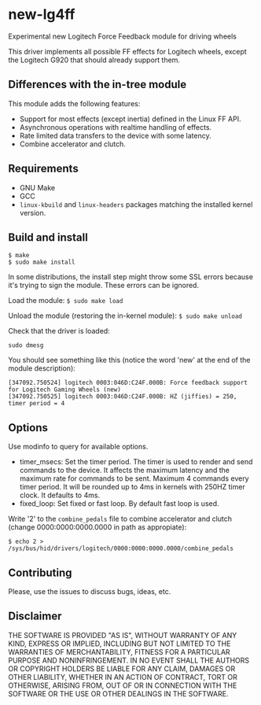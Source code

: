 # new-lg4ff

Experimental new Logitech Force Feedback module for driving wheels

This driver implements all possible FF effects for Logitech wheels, except the
Logitech G920 that should already support them.

## Differences with the in-tree module

This module adds the following features:

 - Support for most effects (except inertia) defined in the Linux FF API.
 - Asynchronous operations with realtime handling of effects.
 - Rate limited data transfers to the device with some latency.
 - Combine accelerator and clutch.

## Requirements

 - GNU Make
 - GCC
 - `linux-kbuild` and `linux-headers` packages matching the installed kernel
   version.

## Build and install

```
$ make
$ sudo make install
```

In some distributions, the install step might throw some SSL errors because
it's trying to sign the module. These errors can be ignored.

Load the module:
`$ sudo make load`

Unload the module (restoring the in-kernel module):
`$ sudo make unload`

Check that the driver is loaded:

`sudo dmesg`

You should see something like this (notice the word 'new' at the end of the
module description):

```
[347092.750524] logitech 0003:046D:C24F.000B: Force feedback support for Logitech Gaming Wheels (new)
[347092.750525] logitech 0003:046D:C24F.000B: HZ (jiffies) = 250, timer period = 4
```

## Options

Use modinfo to query for available options.

 - timer_msecs: Set the timer period. The timer is used to render and send
   commands to the device. It affects the maximum latency and the maximum rate
   for commands to be sent. Maximum 4 commands every timer period. It will be
   rounded up to 4ms in kernels with 250HZ timer clock. It defaults to 4ms.
 - fixed_loop: Set fixed or fast loop. By default fast loop is used.

Write '2' to the `combine_pedals` file to combine accelerator and clutch
(change 0000:0000:0000.0000 in path as appropiate):

`$ echo 2 > /sys/bus/hid/drivers/logitech/0000:0000:0000.0000/combine_pedals`

## Contributing

Please, use the issues to discuss bugs, ideas, etc.

## Disclaimer

THE SOFTWARE IS PROVIDED "AS IS", WITHOUT WARRANTY OF ANY KIND, EXPRESS OR
IMPLIED, INCLUDING BUT NOT LIMITED TO THE WARRANTIES OF MERCHANTABILITY,
FITNESS FOR A PARTICULAR PURPOSE AND NONINFRINGEMENT. IN NO EVENT SHALL THE
AUTHORS OR COPYRIGHT HOLDERS BE LIABLE FOR ANY CLAIM, DAMAGES OR OTHER
LIABILITY, WHETHER IN AN ACTION OF CONTRACT, TORT OR OTHERWISE, ARISING FROM,
OUT OF OR IN CONNECTION WITH THE SOFTWARE OR THE USE OR OTHER DEALINGS IN THE
SOFTWARE.

